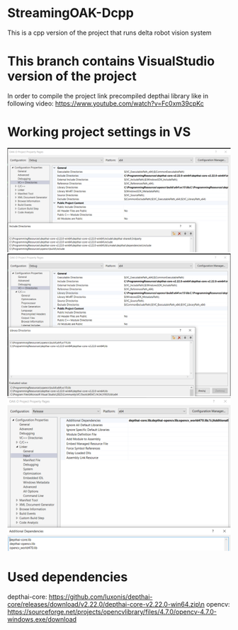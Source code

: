 # StreamingOAK-Dcpp
This is a cpp version of the project that runs delta robot vision system

# This branch contains VisualStudio version of the project
In order to compile the project link precompiled depthai library like in following video:
https://www.youtube.com/watch?v=Fc0xm39cpKc

# Working project settings in VS
![Alt text](img/image.png)
![Alt text](img/image-1.png)
![Alt text](img/image-2.png)

# Used dependencies
depthai-core: https://github.com/luxonis/depthai-core/releases/download/v2.22.0/depthai-core-v2.22.0-win64.zip\n
opencv: https://sourceforge.net/projects/opencvlibrary/files/4.7.0/opencv-4.7.0-windows.exe/download